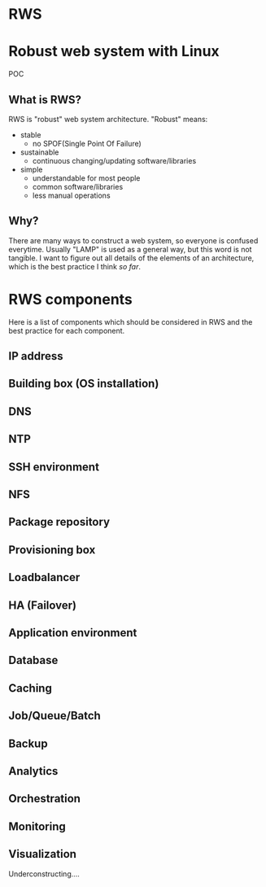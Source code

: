 RWS
===

# Robust web system with Linux

POC

## What is RWS?

RWS is "robust" web system architecture. "Robust" means:

- stable
    - no SPOF(Single Point Of Failure)
- sustainable
    - continuous changing/updating software/libraries
- simple
    - understandable for most people
    - common software/libraries
    - less manual operations

## Why?

There are many ways to construct a web system, so everyone is confused everytime. Usually "LAMP" is used as a general way, but this word is not tangible. I want to figure out all details of the elements of an architecture, which is the best practice I think *so far*.


# RWS components

Here is a list of components which should be considered in RWS and the best practice for each component.

## IP address

## Building box (OS installation)

## DNS

## NTP

## SSH environment

## NFS

## Package repository

## Provisioning box

## Loadbalancer

## HA (Failover)

## Application environment

## Database

## Caching

## Job/Queue/Batch

## Backup

## Analytics

## Orchestration

## Monitoring

## Visualization



Underconstructing....









